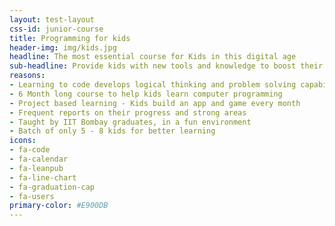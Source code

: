 ```yaml
---
layout: test-layout
css-id: junior-course
title: Programming for kids
header-img: img/kids.jpg
headline: The most essential course for Kids in this digital age
sub-headline: Provide kids with new tools and knowledge to boost their creativity and satisfy their curiosity
reasons:
- Learning to code develops logical thinking and problem solving capabilities
- 6 Month long course to help kids learn computer programming
- Project based learning - Kids build an app and game every month 
- Frequent reports on their progress and strong areas
- Taught by IIT Bombay graduates, in a fun environment
- Batch of only 5 - 8 kids for better learning
icons:
- fa-code
- fa-calendar
- fa-leanpub 
- fa-line-chart
- fa-graduation-cap
- fa-users
primary-color: #E900DB
---
```

